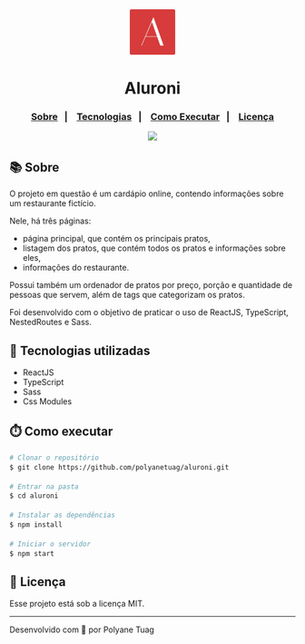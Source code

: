 <div align="center" justify-content="space-between">
  <img width= '80' src="./public/favicon.svg" /> 
  <h1>Aluroni</h1>
</div>

<h3 align="center">  
  <p align="center">
    <a href="#-sobre">Sobre</a>&nbsp;&nbsp;&nbsp;|&nbsp;&nbsp;&nbsp;
    <a href="#-tecnologias">Tecnologias</a>&nbsp;&nbsp;&nbsp;|&nbsp;&nbsp;&nbsp;
    <a href="#-como-executar">Como Executar</a>&nbsp;&nbsp;&nbsp;|&nbsp;&nbsp;&nbsp;
    <a href="#-licença">Licença</a>
  </p>
</h3>

<div align="center">
    <img width= '800' src="./public/assets/pratos/gif.gif" /> 
</div>

## 📚 Sobre

O projeto em questão é um cardápio online, contendo informações sobre um restaurante fictício.

Nele, há três páginas: 
- página principal, que contém os principais pratos,
- listagem dos pratos, que contém todos os pratos e informações sobre eles,
- informações do restaurante.
  
Possui também um ordenador de pratos por preço, porção e quantidade de pessoas que servem, além de tags que categorizam os pratos.

Foi desenvolvido com o objetivo de praticar o uso de ReactJS, TypeScript, NestedRoutes e Sass.


## 🚀 Tecnologias utilizadas

- ReactJS
- TypeScript
- Sass
- Css Modules

## ⏱️ Como executar

```bash
# Clonar o repositório
$ git clone https://github.com/polyanetuag/aluroni.git

# Entrar na pasta  
$ cd aluroni

# Instalar as dependências
$ npm install 

# Iniciar o servidor
$ npm start
```

## 📝 Licença

Esse projeto está sob a licença MIT.

---
Desenvolvido com 💜 por Polyane Tuag
